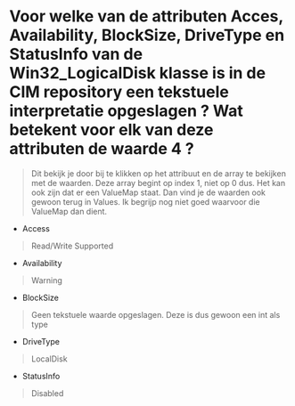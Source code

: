 # Voor welke van de attributen Acces, Availability, BlockSize, DriveType en StatusInfo van de Win32_LogicalDisk klasse is in de CIM repository een tekstuele interpretatie opgeslagen ? Wat betekent voor elk van deze attributen de waarde 4 ?

>Dit bekijk je door bij te klikken op het attribuut en de array te bekijken met de waarden. Deze array begint op index 1, niet op 0 dus. Het kan ook zijn dat er een ValueMap staat. Dan vind je de waarden ook gewoon terug in Values. Ik begrijp nog niet goed waarvoor die ValueMap dan dient.

- Access
>Read/Write Supported

- Availability 
> Warning

- BlockSize
> Geen tekstuele waarde opgeslagen. Deze is dus gewoon een int als type

- DriveType
> LocalDisk

- StatusInfo
> Disabled
